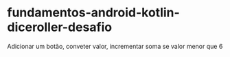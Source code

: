 # fundamentos-android-kotlin-diceroller-desafio
 Adicionar um botão, conveter valor, incrementar soma se valor menor que 6
